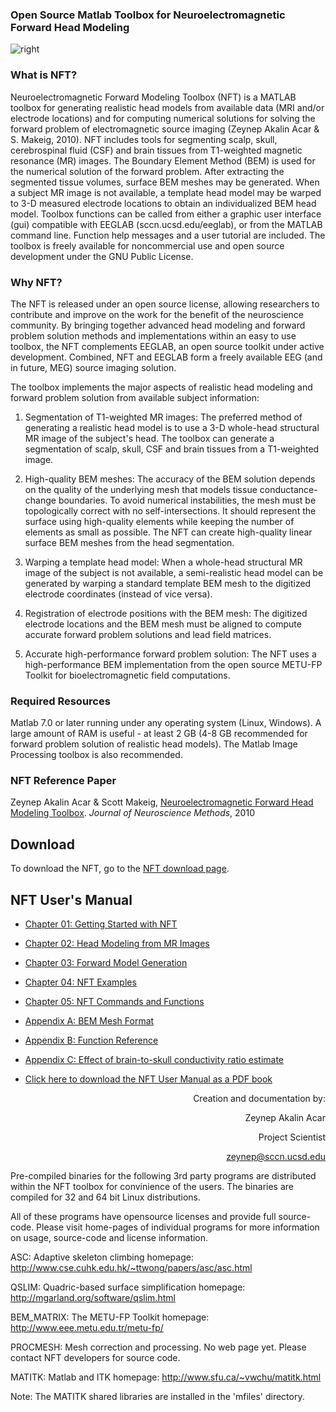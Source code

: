 ### Open Source Matlab Toolbox for Neuroelectromagnetic Forward Head Modeling

![right](NFTsmall.jpg "wikilink")

### What is NFT?

Neuroelectromagnetic Forward Modeling Toolbox (NFT) is a MATLAB toolbox
for generating realistic head models from available data (MRI and/or
electrode locations) and for computing numerical solutions for solving
the forward problem of electromagnetic source imaging (Zeynep Akalin
Acar & S. Makeig, 2010). NFT includes tools for segmenting scalp, skull,
cerebrospinal fluid (CSF) and brain tissues from T1-weighted magnetic
resonance (MR) images. The Boundary Element Method (BEM) is used for the
numerical solution of the forward problem. After extracting the
segmented tissue volumes, surface BEM meshes may be generated. When a
subject MR image is not available, a template head model may be warped
to 3-D measured electrode locations to obtain an individualized BEM head
model. Toolbox functions can be called from either a graphic user
interface (gui) compatible with EEGLAB (sccn.ucsd.edu/eeglab), or from
the MATLAB command line. Function help messages and a user tutorial are
included. The toolbox is freely available for noncommercial use and open
source development under the GNU Public License.

### Why NFT?

The NFT is released under an open source license, allowing researchers
to contribute and improve on the work for the benefit of the
neuroscience community. By bringing together advanced head modeling and
forward problem solution methods and implementations within an easy to
use toolbox, the NFT complements EEGLAB, an open source toolkit under
active development. Combined, NFT and EEGLAB form a freely available EEG
(and in future, MEG) source imaging solution.

The toolbox implements the major aspects of realistic head modeling and
forward problem solution from available subject information:

1.  Segmentation of T1-weighted MR images: The preferred method of
    generating a realistic head model is to use a 3-D whole-head
    structural MR image of the subject's head. The toolbox can generate
    a segmentation of scalp, skull, CSF and brain tissues from a
    T1-weighted image.

2.  High-quality BEM meshes: The accuracy of the BEM solution depends on
    the quality of the underlying mesh that models tissue
    conductance-change boundaries. To avoid numerical instabilities, the
    mesh must be topologically correct with no self-intersections. It
    should represent the surface using high-quality elements while
    keeping the number of elements as small as possible. The NFT can
    create high-quality linear surface BEM meshes from the head
    segmentation.

3.  Warping a template head model: When a whole-head structural MR image
    of the subject is not available, a semi-realistic head model can be
    generated by warping a standard template BEM mesh to the digitized
    electrode coordinates (instead of vice versa).

4.  Registration of electrode positions with the BEM mesh: The digitized
    electrode locations and the BEM mesh must be aligned to compute
    accurate forward problem solutions and lead field matrices.

5.  Accurate high-performance forward problem solution: The NFT uses a
    high-performance BEM implementation from the open source METU-FP
    Toolkit for bioelectromagnetic field computations.

### Required Resources

Matlab 7.0 or later running under any operating system (Linux, Windows).
A large amount of RAM is useful - at least 2 GB (4-8 GB recommended for
forward problem solution of realistic head models). The Matlab Image
Processing toolbox is also recommended.

### NFT Reference Paper

Zeynep Akalin Acar & Scott Makeig, [Neuroelectromagnetic Forward Head
Modeling
Toolbox](http://sccn.ucsd.edu/%7Escott/pdf/Zeynep_NFT_Toolbox10.pdf).
<em>Journal of Neuroscience Methods</em>, 2010

Download
--------

To download the NFT, go to the [NFT download
page](http://sccn.ucsd.edu/nft/).

NFT User's Manual
-----------------

-   [Chapter 01: Getting Started with NFT](Chapter_01_Getting_Started_with_NFT "wikilink")
-   [Chapter 02: Head Modeling from MR Images](Chapter_02_Head_Modeling_from_MR_Images "wikilink")
-   [Chapter 03: Forward Model Generation](Chapter_03_Forward_Model_Generation "wikilink")
-   [Chapter 04: NFT Examples](Chapter_04_NFT_Examples "wikilink")
-   [Chapter 05: NFT Commands and Functions](Chapter_05_NFT_Commands_and_Functions "wikilink")
-   [Appendix A: BEM Mesh Format](NFT_Appendix_A)
-   [Appendix B: Function Reference](NFT_Appendix_B)
-   [Appendix C: Effect of brain-to-skull conductivity ratio estimate](NFT_Appendix_C)


-   [Click here to download the NFT User Manual as a PDF book](NFT_Tutorial.pdf)

<div align=right>

Creation and documentation by:

Zeynep Akalin Acar

Project Scientist

zeynep@sccn.ucsd.edu

</div>


Pre-compiled binaries for the following 3rd party programs are distributed
within the NFT toolbox for convinience of the users. The binaries are compiled
for 32 and 64 bit Linux distributions.

All of these programs have opensource licenses and provide full source-code.
Please visit home-pages of individual programs for more information on usage,
source-code and license information.

ASC: Adaptive skeleton climbing
homepage: http://www.cse.cuhk.edu.hk/~ttwong/papers/asc/asc.html

QSLIM: Quadric-based surface simplification
homepage: http://mgarland.org/software/qslim.html

BEM_MATRIX: The METU-FP Toolkit
homepage: http://www.eee.metu.edu.tr/metu-fp/

PROCMESH: Mesh correction and processing. No web page yet. Please contact NFT developers for source code.

MATITK: Matlab and ITK
homepage: http://www.sfu.ca/~vwchu/matitk.html

Note: The MATITK shared libraries are installed in the 'mfiles' directory.
